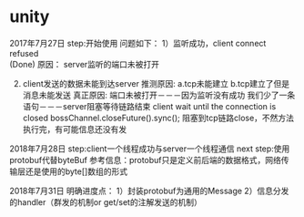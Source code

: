# unity
2017年7月27日
step:开始使用
问题如下：
1）监听成功，client connect refused  
(Done)
原因：
server监听的端口未被打开

2) client发送的数据未能到达server
推测原因:
a.tcp未能建立
b.tcp建立了但是消息未能发送
真正原因:
端口未被打开－－－因为监听没有成功
我们少了一条语句－－－server阻塞等待链路结束  client wait until the connection is closed
bossChannel.closeFuture().sync();
阻塞到tcp链路close，不然方法执行完，有可能信息还没有发

2018年7月28日
step:client一个线程成功与server一个线程通信
next step:使用protobuf代替byteBuf
参考信息：protobuf只是定义前后端的数据格式，网络传输层还是使用的byte[]数组的形式

2018年7月31日
明确进度点：
1）封装protobuf为通用的Message
2）信息分发的handler（群发的机制or get/set的注解发送的机制）


